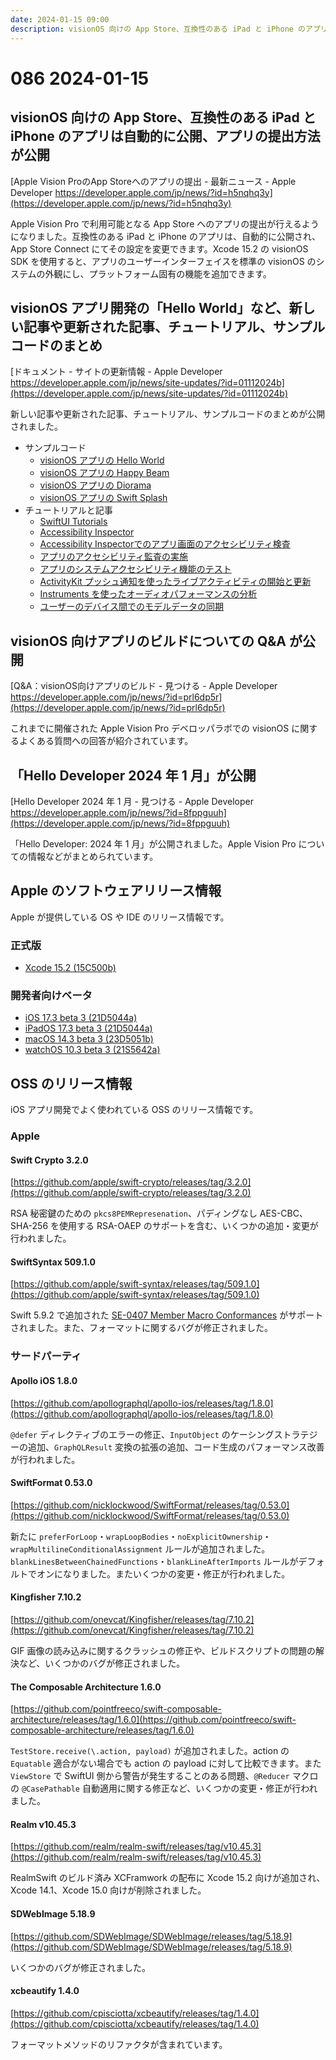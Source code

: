 ```yaml
---
date: 2024-01-15 09:00
description: visionOS 向けの App Store、互換性のある iPad と iPhone のアプリは自動的に公開、アプリの提出方法が公開、visionOS アプリ開発の「Hello World」、「Hello Developer 2024 年 1 月」が公開、ほか
---
```

# 086 2024-01-15

## visionOS 向けの App Store、互換性のある iPad と iPhone のアプリは自動的に公開、アプリの提出方法が公開

[Apple Vision ProのApp Storeへのアプリの提出 - 最新ニュース - Apple Developer https://developer.apple.com/jp/news/?id=h5nqhq3y](https://developer.apple.com/jp/news/?id=h5nqhq3y)

Apple Vision Pro で利用可能となる App Store へのアプリの提出が行えるようになりました。互換性のある iPad と iPhone のアプリは、自動的に公開され、App Store Connect にてその設定を変更できます。Xcode 15.2 の visionOS SDK を使用すると、アプリのユーザーインターフェイスを標準の visionOS のシステムの外観にし、プラットフォーム固有の機能を追加できます。

## visionOS アプリ開発の「Hello World」など、新しい記事や更新された記事、チュートリアル、サンプルコードのまとめ

[ドキュメント - サイトの更新情報 - Apple Developer https://developer.apple.com/jp/news/site-updates/?id=01112024b](https://developer.apple.com/jp/news/site-updates/?id=01112024b)

新しい記事や更新された記事、チュートリアル、サンプルコードのまとめが公開されました。

- サンプルコード
  - [visionOS アプリの Hello World](https://developer.apple.com/documentation/visionos/world)
  - [visionOS アプリの Happy Beam](https://developer.apple.com/documentation/visionos/happybeam)
  - [visionOS アプリの Diorama](https://developer.apple.com/documentation/visionos/diorama)
  - [visionOS アプリの Swift Splash](https://developer.apple.com/documentation/visionos/swift-splash)
- チュートリアルと記事
  - [SwiftUI Tutorials](https://developer.apple.com/tutorials/swiftui)
  - [Accessibility Inspector](https://developer.apple.com/documentation/accessibility/accessibility-inspector)
  - [Accessibility Inspectorでのアプリ画面のアクセシビリティ検査](https://developer.apple.com/documentation/accessibility/inspecting-the-accessibility-of-screens)
  - [アプリのアクセシビリティ監査の実施](https://developer.apple.com/documentation/accessibility/performing-accessibility-audits-for-your-app)
  - [アプリのシステムアクセシビリティ機能のテスト](https://developer.apple.com/documentation/accessibility/testing-system-accessibility-features-in-your-app)
  - [ActivityKit プッシュ通知を使ったライブアクティビティの開始と更新](https://developer.apple.com/documentation/activitykit/starting-and-updating-live-activities-with-activitykit-push-notifications)
  - [Instruments を使ったオーディオパフォーマンスの分析](https://developer.apple.com/documentation/audiotoolbox/analyzing_audio_performance_with_instruments)
  - [ユーザーのデバイス間でのモデルデータの同期](https://developer.apple.com/documentation/swiftdata/syncing-model-data-across-a-persons-devices)

## visionOS 向けアプリのビルドについての Q&A が公開

[Q&A：visionOS向けアプリのビルド - 見つける - Apple Developer https://developer.apple.com/jp/news/?id=prl6dp5r](https://developer.apple.com/jp/news/?id=prl6dp5r)

これまでに開催された Apple Vision Pro デベロッパラボでの visionOS に関するよくある質問への回答が紹介されています。

## 「Hello Developer 2024 年 1 月」が公開

[Hello Developer 2024 年 1 月 - 見つける - Apple Developer https://developer.apple.com/jp/news/?id=8fppguuh](https://developer.apple.com/jp/news/?id=8fppguuh)

「Hello Developer: 2024 年 1 月」が公開されました。Apple Vision Pro についての情報などがまとめられています。

## Apple のソフトウェアリリース情報

Apple が提供している OS や IDE のリリース情報です。

### 正式版

- [Xcode 15.2 (15C500b)](https://developer.apple.com/jp/news/releases/?id=01082024b)

### 開発者向けベータ

- [iOS 17.3 beta 3 (21D5044a)](https://developer.apple.com/jp/news/releases/?id=01092024d)
- [iPadOS 17.3 beta 3 (21D5044a)](https://developer.apple.com/jp/news/releases/?id=01092024c)
- [macOS 14.3 beta 3 (23D5051b)](https://developer.apple.com/jp/news/releases/?id=01092024b)
- [watchOS 10.3 beta 3 (21S5642a)](https://developer.apple.com/jp/news/releases/?id=01092024a)

## OSS のリリース情報

iOS アプリ開発でよく使われている OSS のリリース情報です。

### Apple

#### Swift Crypto 3.2.0

[https://github.com/apple/swift-crypto/releases/tag/3.2.0](https://github.com/apple/swift-crypto/releases/tag/3.2.0)

RSA 秘密鍵のための `pkcs8PEMRepresenation`、パディングなし AES-CBC、SHA-256 を使用する RSA-OAEP のサポートを含む、いくつかの追加・変更が行われました。

#### SwiftSyntax 509.1.0

[https://github.com/apple/swift-syntax/releases/tag/509.1.0](https://github.com/apple/swift-syntax/releases/tag/509.1.0)

Swift 5.9.2 で追加された [SE-0407 Member Macro Conformances](https://github.com/apple/swift-evolution/blob/main/proposals/0407-member-macro-conformances.md) がサポートされました。また、フォーマットに関するバグが修正されました。

### サードパーティ

#### Apollo iOS 1.8.0

[https://github.com/apollographql/apollo-ios/releases/tag/1.8.0](https://github.com/apollographql/apollo-ios/releases/tag/1.8.0)

`@defer` ディレクティブのエラーの修正、`InputObject` のケーシングストラテジーの追加、`GraphQLResult` 変換の拡張の追加、コード生成のパフォーマンス改善が行われました。

#### SwiftFormat 0.53.0

[https://github.com/nicklockwood/SwiftFormat/releases/tag/0.53.0](https://github.com/nicklockwood/SwiftFormat/releases/tag/0.53.0)

新たに `preferForLoop`・`wrapLoopBodies`・`noExplicitOwnership`・`wrapMultilineConditionalAssignment` ルールが追加されました。`blankLinesBetweenChainedFunctions`・`blankLineAfterImports` ルールがデフォルトでオンになりました。またいくつかの変更・修正が行われました。

#### Kingfisher 7.10.2

[https://github.com/onevcat/Kingfisher/releases/tag/7.10.2](https://github.com/onevcat/Kingfisher/releases/tag/7.10.2)

GIF 画像の読み込みに関するクラッシュの修正や、ビルドスクリプトの問題の解決など、いくつかのバグが修正されました。

#### The Composable Architecture 1.6.0

[https://github.com/pointfreeco/swift-composable-architecture/releases/tag/1.6.0](https://github.com/pointfreeco/swift-composable-architecture/releases/tag/1.6.0)

`TestStore.receive(\.action, payload)` が追加されました。action の `Equatable` 適合がない場合でも action の payload に対して比較できます。また `ViewStore` で SwiftUI 側から警告が発生することのある問題、`@Reducer` マクロの `@CasePathable` 自動適用に関する修正など、いくつかの変更・修正が行われました。

#### Realm v10.45.3

[https://github.com/realm/realm-swift/releases/tag/v10.45.3](https://github.com/realm/realm-swift/releases/tag/v10.45.3)

RealmSwift のビルド済み XCFramwork の配布に Xcode 15.2 向けが追加され、Xcode 14.1、Xcode 15.0 向けが削除されました。

#### SDWebImage 5.18.9

[https://github.com/SDWebImage/SDWebImage/releases/tag/5.18.9](https://github.com/SDWebImage/SDWebImage/releases/tag/5.18.9)

いくつかのバグが修正されました。

#### xcbeautify 1.4.0

[https://github.com/cpisciotta/xcbeautify/releases/tag/1.4.0](https://github.com/cpisciotta/xcbeautify/releases/tag/1.4.0)

フォーマットメソッドのリファクタが含まれています。
